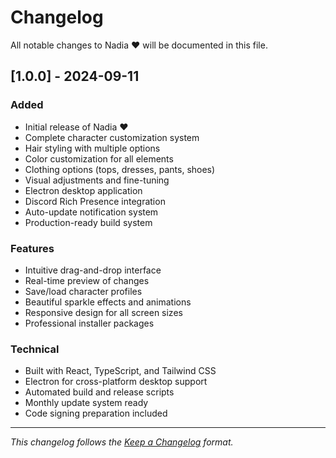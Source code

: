 # Changelog

All notable changes to Nadia ❤️ will be documented in this file.

## [1.0.0] - 2024-09-11

### Added
- Initial release of Nadia ❤️
- Complete character customization system
- Hair styling with multiple options
- Color customization for all elements
- Clothing options (tops, dresses, pants, shoes)
- Visual adjustments and fine-tuning
- Electron desktop application
- Discord Rich Presence integration
- Auto-update notification system
- Production-ready build system

### Features
- Intuitive drag-and-drop interface
- Real-time preview of changes
- Save/load character profiles
- Beautiful sparkle effects and animations
- Responsive design for all screen sizes
- Professional installer packages

### Technical
- Built with React, TypeScript, and Tailwind CSS
- Electron for cross-platform desktop support
- Automated build and release scripts
- Monthly update system ready
- Code signing preparation included

---

*This changelog follows the [Keep a Changelog](https://keepachangelog.com/) format.*